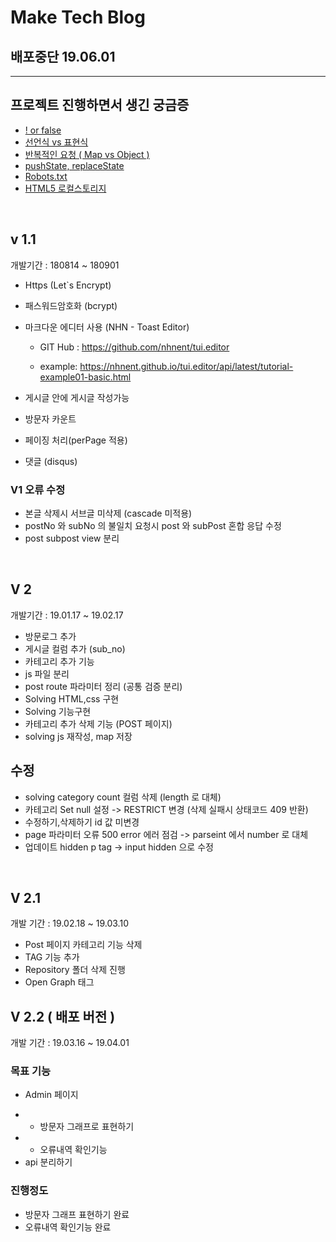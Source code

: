 # Make Tech Blog

## 배포중단 19.06.01

---

## 프로젝트 진행하면서 생긴 궁금증

- [! or false](https://github.com/jonghwajoa/MakeBlog/blob/master/Memo/!%20or%20false.md)
- [선언식 vs 표현식](https://github.com/jonghwajoa/MakeBlog/blob/master/Memo/%EC%84%A0%EC%96%B8%EC%8B%9Dvs%ED%91%9C%ED%98%84%EC%8B%9D.md)
- [반복적인 요청 ( Map vs Object )](https://github.com/jonghwajoa/MakeBlog/blob/master/Memo/Map%20vs%20Object.md)
- [pushState, replaceState](https://github.com/jonghwajoa/MakeBlog/blob/master/Memo/pushState.md)
- [Robots.txt](https://github.com/jonghwajoa/MakeBlog/blob/master/Memo/robotstxt.md)
- [HTML5 로컬스토리지](https://github.com/jonghwajoa/MakeBlog/blob/master/Memo/%EC%9B%B9%EC%8A%A4%ED%86%A0%EB%A6%AC%EC%A7%80.md)

<br>

## v 1.1

개발기간 : 180814 ~ 180901

- Https (Let`s Encrypt)
- 패스워드암호화 (bcrypt)
- 마크다운 에디터 사용 (NHN - Toast Editor)

  - GIT Hub : <https://github.com/nhnent/tui.editor>

  - example: <https://nhnent.github.io/tui.editor/api/latest/tutorial-example01-basic.html>

- 게시글 안에 게시글 작성가능
- 방문자 카운트
- 페이징 처리(perPage 적용)
- 댓글 (disqus)

### V1 오류 수정

- 본글 삭제시 서브글 미삭제 (cascade 미적용)
- postNo 와 subNo 의 불일치 요청시 post 와 subPost 혼합 응답 수정
- post subpost view 분리

<br>

## V 2

개발기간 : 19.01.17 ~ 19.02.17

- 방문로그 추가
- 게시글 컬럼 추가 (sub_no)
- 카테고리 추가 기능
- js 파일 분리
- post route 파라미터 정리 (공통 검증 분리)
- Solving HTML,css 구현
- Solving 기능구현
- 카테고리 추가 삭제 기능 (POST 페이지)
- solving js 재작성, map 저장

## 수정

- solving category count 컬럼 삭제 (length 로 대체)
- 카테고리 Set null 설정 -> RESTRICT 변경 (삭제 실패시 상태코드 409 반환)
- 수정하기,삭제하기 id 값 미변경
- page 파라미터 오류 500 error 에러 점검 -> parseint 에서 number 로 대체
- 업데이트 hidden p tag -> input hidden 으로 수정

<br>

## V 2.1

개발 기간 : 19.02.18 ~ 19.03.10

- Post 페이지 카테고리 기능 삭제
- TAG 기능 추가
- Repository 폴더 삭제 진행
- Open Graph 태그

## V 2.2 ( 배포 버전 )

개발 기간 : 19.03.16 ~ 19.04.01

### 목표 기능

- Admin 페이지

* - 방문자 그래프로 표현하기
* - 오류내역 확인기능
* api 분리하기

### 진행정도

- 방문자 그래프 표현하기 완료
- 오류내역 확인기능 완료
